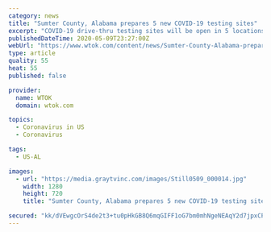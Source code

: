 ```yaml
---
category: news
title: "Sumter County, Alabama prepares 5 new COVID-19 testing sites"
excerpt: "COVID-19 drive-thru testing sites will be open in 5 locations in the Sumter County. There will be over 50 COVID-19 kits at each site."
publishedDateTime: 2020-05-09T23:27:00Z
webUrl: "https://www.wtok.com/content/news/Sumter-County-Alabama-prepares-5-new-COVID-19-testing-sites--570342821.html"
type: article
quality: 55
heat: 55
published: false

provider:
  name: WTOK
  domain: wtok.com

topics:
  - Coronavirus in US
  - Coronavirus

tags:
  - US-AL

images:
  - url: "https://media.graytvinc.com/images/Still0509_000014.jpg"
    width: 1280
    height: 720
    title: "Sumter County, Alabama prepares 5 new COVID-19 testing sites"

secured: "kk/dVEwgcOrS4de2t3+tu0pHkGB8Q6mqGIFF1oG7bm0mhNgeNEAqY2d7jpxCPe8IjA6bOUIDC3q2QU+1vvMHCNa8kSWFkvqd0SQVgc6Aqks7GRhkBtmXCsdGcO86fiMbSdlvAFz9XkXNAMI8VFrjBnISiGlenD4ALaTiH8jcxETTbdWjPgqkM8kOl1IhJu+nnb1pRxzecZGxZ80Kf6z2L9WhiKMrUNuU4IkDbb7nUxh8yjHl42S9Jp7TtlPX8m51h47JmycNHPDQRSF79SebTp6anvwUK/GOmwt+wbxKaJ298Z4UD2LBRgbmdfuHA5i2;5RXG0lV/rwvZEIc8fIMV5w=="
---
```


